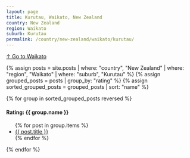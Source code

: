 ```yaml
---
layout: page
title: Kurutau, Waikato, New Zealand
country: New Zealand
region: Waikato
suburb: Kurutau
permalink: /country/new-zealand/waikato/kurutau/
---
```

[↑ Go to Waikato](/country/new-zealand/waikato/)

{% assign posts = site.posts | where: "country", "New Zealand" | where: "region", "Waikato" | where: "suburb", "Kurutau" %}
{% assign grouped_posts = posts | group_by: "rating" %}
{% assign sorted_grouped_posts = grouped_posts | sort: "name" %}

{% for group in sorted_grouped_posts reversed %}
  <h4>Rating: {{ group.name }}</h4>
  <ul>
    {% for post in group.items %}
      <li><a href="{{ post.url }}">{{ post.title }}</a></li>
    {% endfor %}
  </ul>
{% endfor %}
